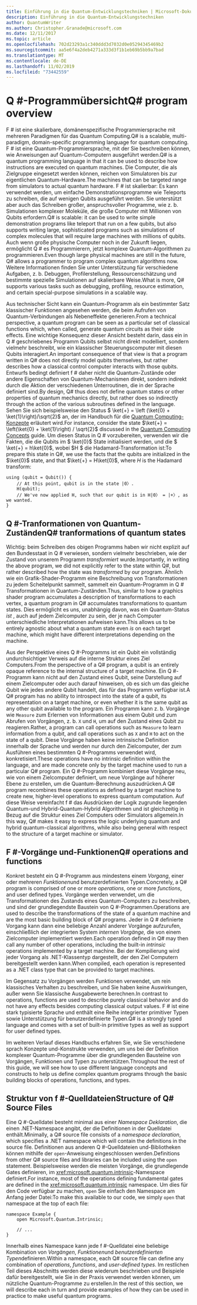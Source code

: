 ```yaml
---
title: Einführung in die Quantum-Entwicklungstechniken | Microsoft-Dokumentation
description: Einführung in die Quantum-Entwicklungstechniken
author: QuantumWriter
ms.author: Christopher.Granade@microsoft.com
ms.date: 12/11/2017
ms.topic: article
ms.openlocfilehash: 702d23293a1c340ddd3d7032d0e05294345469b2
ms.sourcegitcommit: aa5e6f4a2deb4271a333d3f1b1eb69b5bb9a7bad
ms.translationtype: MT
ms.contentlocale: de-DE
ms.lasthandoff: 11/02/2019
ms.locfileid: "73442559"
---
```

# <a name="q-program-overview"></a><span data-ttu-id="929f5-103">Q #-Programmübersicht</span><span class="sxs-lookup"><span data-stu-id="929f5-103">Q# program overview</span></span>

<span data-ttu-id="929f5-104">F # ist eine skalierbare, domänenspezifische Programmiersprache mit mehreren Paradigmen für das Quantum Computing.</span><span class="sxs-lookup"><span data-stu-id="929f5-104">Q# is a scalable, multi-paradigm, domain-specific programming language for quantum computing.</span></span> <span data-ttu-id="929f5-105">F # ist eine Quantum-Programmiersprache, mit der Sie beschreiben können, wie Anweisungen auf Quantum-Computern ausgeführt werden.</span><span class="sxs-lookup"><span data-stu-id="929f5-105">Q# is a quantum programming language in that it can be used to describe how instructions are executed on quantum machines.</span></span> <span data-ttu-id="929f5-106">Die Computer, die als Zielgruppe eingesetzt werden können, reichen von Simulatoren bis zur eigentlichen Quantum-Hardware.</span><span class="sxs-lookup"><span data-stu-id="929f5-106">The machines that can be targeted range from simulators to actual quantum hardware.</span></span> <span data-ttu-id="929f5-107">F # ist skalierbar: Es kann verwendet werden, um einfache Demonstrationsprogramme wie Teleports zu schreiben, die auf wenigen Qubits ausgeführt werden. Sie unterstützt aber auch das Schreiben großer, anspruchsvoller Programme, wie z. b. Simulationen komplexer Moleküle, die große Computer mit Millionen von Qubits erfordern.</span><span class="sxs-lookup"><span data-stu-id="929f5-107">Q# is scalable: it can be used to write simple demonstration programs like teleport that run on a few qubits, but also supports writing large, sophisticated programs such as simulations of complex molecules that will require large machines with millions of qubits.</span></span> <span data-ttu-id="929f5-108">Auch wenn große physische Computer noch in der Zukunft liegen, ermöglicht Q # es Programmierern, jetzt komplexe Quantum-Algorithmen zu programmieren.</span><span class="sxs-lookup"><span data-stu-id="929f5-108">Even though large physical machines are still in the future, Q# allows a programmer to program complex quantum algorithms now.</span></span> <span data-ttu-id="929f5-109">Weitere Informationen finden Sie unter Unterstützung für verschiedene Aufgaben, z. b. Debuggen, Profilerstellung, Ressourcenschätzung und bestimmte spezielle Simulationen auf skalierbare Weise.</span><span class="sxs-lookup"><span data-stu-id="929f5-109">What is more, Q# supports various tasks such as debugging, profiling, resource estimation, and certain special-purpose simulations in a scalable way.</span></span> 

<span data-ttu-id="929f5-110">Aus technischer Sicht kann ein Quantum-Programm als ein bestimmter Satz klassischer Funktionen angesehen werden, die beim Aufrufen von Quantum-Verbindungen als Nebeneffekte generieren.</span><span class="sxs-lookup"><span data-stu-id="929f5-110">From a technical perspective, a quantum program can be seen as a particular set of classical functions which, when called, generate quantum circuits as their side effects.</span></span> <span data-ttu-id="929f5-111">Eine wichtige Konsequenz dieser Ansicht besteht darin, dass ein in Q # geschriebenes Programm Qubits selbst nicht direkt modelliert, sondern vielmehr beschreibt, wie ein klassischer Steuerungscomputer mit diesen Qubits interagiert.</span><span class="sxs-lookup"><span data-stu-id="929f5-111">An important consequence of that view is that a program written in Q# does not directly model qubits themselves, but rather describes how a classical control computer interacts with those qubits.</span></span>
<span data-ttu-id="929f5-112">Entwurfs bedingt definiert f # daher nicht die Quantum-Zustände oder andere Eigenschaften von Quantum-Mechanismen direkt, sondern indirekt durch die Aktion der verschiedenen Unterroutinen, die in der Sprache definiert sind.</span><span class="sxs-lookup"><span data-stu-id="929f5-112">By design, Q# thus does not define quantum states or other properties of quantum mechanics directly, but rather does so indirectly through the action of the various subroutines defined in the language.</span></span>
<span data-ttu-id="929f5-113">Sehen Sie sich beispielsweise den Status $ \ket{+} = \left (\ket{0} + \ket{1}\right)/\sqrt{2}$ an, der im Handbuch für die [Quantum Computing-Konzepte](xref:microsoft.quantum.concepts.intro) erläutert wird.</span><span class="sxs-lookup"><span data-stu-id="929f5-113">For instance, consider the state $\ket{+} = \left(\ket{0} + \ket{1}\right) / \sqrt{2}$ discussed in the [Quantum Computing Concepts](xref:microsoft.quantum.concepts.intro) guide.</span></span>
<span data-ttu-id="929f5-114">Um diesen Status in Q # vorzubereiten, verwenden wir die Fakten, die die Qubits im $ \ket{0}$ State initialisiert werden, und die $ \ket{+} = h\ket{0}$, wobei $H $ die Hadamard-Transformation ist:</span><span class="sxs-lookup"><span data-stu-id="929f5-114">To prepare this state in Q#, we use the facts that the qubits are initialized in the $\ket{0}$ state, and that $\ket{+} = H\ket{0}$, where $H$ is the Hadamard transform:</span></span>

```qsharp
using (qubit = Qubit()) {
    // At this point, qubit is in the state |0〉.
    H(qubit);
    // We've now applied H, such that our qubit is in H|0〉 = |+〉, as we wanted.
}
```
## <a name="q-tranformations-of-quantum-states"></a><span data-ttu-id="929f5-115">Q #-Tranformationen von Quantum-Zuständen</span><span class="sxs-lookup"><span data-stu-id="929f5-115">Q# tranformations of quantum states</span></span>

<span data-ttu-id="929f5-116">Wichtig: beim Schreiben des obigen Programms haben wir nicht explizit auf den Bundesstaat in Q # verwiesen, sondern vielmehr beschrieben, wie der Zustand von unserem Programm *transformiert* wurde.</span><span class="sxs-lookup"><span data-stu-id="929f5-116">Importantly, in writing the above program, we did not explicitly refer to the state within Q#, but rather described how the state was *transformed* by our program.</span></span>
<span data-ttu-id="929f5-117">Ähnlich wie ein Grafik-Shader-Programm eine Beschreibung von Transformationen zu jedem Scheitelpunkt sammelt, sammelt ein Quantum-Programm in Q # Transformationen in Quantum-Zuständen.</span><span class="sxs-lookup"><span data-stu-id="929f5-117">Thus, similar to how a graphics shader program accumulates a description of transformations to each vertex, a quantum program in Q# accumulates transformations to quantum states.</span></span>
<span data-ttu-id="929f5-118">Dies ermöglicht es uns, unabhängig davon, was ein Quantum-Status *ist* , auch auf jedem Zielcomputer zu sein, der je nach Computer unterschiedliche Interpretationen aufweisen kann.</span><span class="sxs-lookup"><span data-stu-id="929f5-118">This allows us to be entirely agnostic about what a quantum state even *is* on each target machine, which might have different interpretations depending on the machine.</span></span> 

<span data-ttu-id="929f5-119">Aus der Perspektive eines Q #-Programms ist ein Qubit ein vollständig undurchsichtiger Verweis auf die interne Struktur eines Ziel Computers.</span><span class="sxs-lookup"><span data-stu-id="929f5-119">From the perspective of a Q# program, a qubit is an entirely opaque reference to the internal structure of a target machine.</span></span>
<span data-ttu-id="929f5-120">Ein Q #-Programm kann nicht auf den Zustand eines Qubit, seine Darstellung auf einem Zielcomputer oder auch darauf hinweisen, ob es sich um das gleiche Qubit wie jedes andere Qubit handelt, das für das Programm verfügbar ist.</span><span class="sxs-lookup"><span data-stu-id="929f5-120">A Q# program has no ability to introspect into the state of a qubit, its representation on a target machine, or even whether it is the same qubit as any other qubit available to the program.</span></span>
<span data-ttu-id="929f5-121">Ein Programm kann z. b. Vorgänge wie `Measure` zum Erlernen von Informationen aus einem Qubit und zum Abrufen von Vorgängen, z. b. `X` und `H`, um auf den Zustand eines Qubit zu reagieren.</span><span class="sxs-lookup"><span data-stu-id="929f5-121">Rather, a program can call operations such as `Measure` to learn information from a qubit, and call operations such as `X` and `H` to act on the state of a qubit.</span></span>
<span data-ttu-id="929f5-122">Diese Vorgänge haben keine intrinsische Definition innerhalb der Sprache und werden nur durch den Zielcomputer, der zum Ausführen eines bestimmten Q #-Programms verwendet wird, konkretisiert.</span><span class="sxs-lookup"><span data-stu-id="929f5-122">These operations have no intrinsic definition within the language, and are made concrete only by the target machine used to run a particular Q# program.</span></span>
<span data-ttu-id="929f5-123">Ein Q #-Programm kombiniert diese Vorgänge neu, wie von einem Zielcomputer definiert, um neue Vorgänge auf höherer Ebene zu erstellen, um die Quantum-Berechnung auszudrücken.</span><span class="sxs-lookup"><span data-stu-id="929f5-123">A Q# program recombines these operations as defined by a target machine to create new, higher-level operations to express quantum computation.</span></span>
<span data-ttu-id="929f5-124">Auf diese Weise vereinfacht f # das Ausdrücken der Logik zugrunde liegenden Quantum-und Hybrid-Quantum-Hybrid Algorithmen und ist gleichzeitig in Bezug auf die Struktur eines Ziel Computers oder Simulators allgemein.</span><span class="sxs-lookup"><span data-stu-id="929f5-124">In this way, Q# makes it easy to express the logic underlying quantum and hybrid quantum-classical algorithms, while also being general with respect to the structure of a target machine or simulator.</span></span>

## <a name="q-operations-and-functions"></a><span data-ttu-id="929f5-125">F #-Vorgänge und-Funktionen</span><span class="sxs-lookup"><span data-stu-id="929f5-125">Q# operations and functions</span></span>

<span data-ttu-id="929f5-126">Konkret besteht ein Q #-Programm aus mindestens einem *Vorgang*, einer oder mehreren *Funktionen*und benutzerdefinierten Typen.</span><span class="sxs-lookup"><span data-stu-id="929f5-126">Concretely, a Q# program is comprised of one or more *operations*, one or more *functions*, and user defined types.</span></span> <span data-ttu-id="929f5-127">Vorgänge werden verwendet, um die Transformationen des Zustands eines Quantum-Computers zu beschreiben, und sind der grundlegendste Baustein von Q #-Programmen.</span><span class="sxs-lookup"><span data-stu-id="929f5-127">Operations are used to describe the transformations of the state of a quantum machine and are the most basic building block of Q# programs.</span></span> <span data-ttu-id="929f5-128">Jeder in Q # definierte Vorgang kann dann eine beliebige Anzahl anderer Vorgänge aufzurufen, einschließlich der integrierten System *internen Vorgänge,* die von einem Zielcomputer implementiert werden.</span><span class="sxs-lookup"><span data-stu-id="929f5-128">Each operation defined in Q# may then call any number of other operations, including the built-in *intrinsic* operations implemented by a target machine.</span></span>
<span data-ttu-id="929f5-129">Bei der Kompilierung wird jeder Vorgang als .NET-Klassentyp dargestellt, der den Ziel Computern bereitgestellt werden kann.</span><span class="sxs-lookup"><span data-stu-id="929f5-129">When compiled, each operation is represented as a .NET class type that can be provided to target machines.</span></span>

<span data-ttu-id="929f5-130">Im Gegensatz zu Vorgängen werden Funktionen verwendet, um rein klassisches Verhalten zu beschreiben, und Sie haben keine Auswirkungen, außer wenn Sie klassische Ausgabewerte berechnen.</span><span class="sxs-lookup"><span data-stu-id="929f5-130">In contrast to operations, functions are used to describe purely classical behavior and do not have any effects besides computing classical output values.</span></span> <span data-ttu-id="929f5-131">F # ist eine stark typisierte Sprache und enthält eine Reihe integrierter primitiver Typen sowie Unterstützung für benutzerdefinierte Typen.</span><span class="sxs-lookup"><span data-stu-id="929f5-131">Q# is a strongly typed language and comes with a set of built-in primitive types as well as support for user defined types.</span></span> 

<span data-ttu-id="929f5-132">Im weiteren Verlauf dieses Handbuchs erfahren Sie, wie Sie verschiedene sprach Konzepte und-Konstrukte verwenden, um uns bei der Definition komplexer Quantum-Programme über die grundlegenden Bausteine von Vorgängen, Funktionen und Typen zu unterstützen.</span><span class="sxs-lookup"><span data-stu-id="929f5-132">Throughout the rest of this guide, we will see how to use different language concepts and constructs to help us define complex quantum programs through the basic building blocks of operations, functions, and types.</span></span> 

## <a name="structure-of-q-source-files"></a><span data-ttu-id="929f5-133">Struktur von f #-Quelldateien</span><span class="sxs-lookup"><span data-stu-id="929f5-133">Structure of Q# Source Files</span></span>

<span data-ttu-id="929f5-134">Eine Q #-Quelldatei besteht minimal aus einer *Namespace Deklaration*, die einen .NET-Namespace angibt, der die Definitionen in der Quelldatei enthält.</span><span class="sxs-lookup"><span data-stu-id="929f5-134">Minimally, a Q# source file consists of a *namespace declaration*, which specifies a .NET namespace which will contain the definitions in the source file.</span></span>
<span data-ttu-id="929f5-135">Definitionen aus anderen Q #-Quelldateien und-Bibliotheken können mithilfe der `open`-Anweisung eingeschlossen werden.</span><span class="sxs-lookup"><span data-stu-id="929f5-135">Definitions from other Q# source files and libraries can be included using the `open` statement.</span></span>
<span data-ttu-id="929f5-136">Beispielsweise werden die meisten Vorgänge, die grundlegende Gates definieren, im <xref:microsoft.quantum.intrinsic>-Namespace definiert.</span><span class="sxs-lookup"><span data-stu-id="929f5-136">For instance, most of the operations defining fundamental gates are defined in the <xref:microsoft.quantum.intrinsic> namespace.</span></span>
<span data-ttu-id="929f5-137">Um dies für den Code verfügbar zu machen, `open` Sie einfach den Namespace am Anfang jeder Datei:</span><span class="sxs-lookup"><span data-stu-id="929f5-137">To make this available to our code, we simply `open` that namespace at the top of each file:</span></span>

```qsharp
namespace Example {
    open Microsoft.Quantum.Intrinsic;

    // ...
}
```

<span data-ttu-id="929f5-138">Innerhalb eines Namespace kann jede f #-Quelldatei eine beliebige Kombination von *Vorgängen*, *Funktionen*und *benutzerdefinierten Typen*definieren.</span><span class="sxs-lookup"><span data-stu-id="929f5-138">Within a namespace, each Q# source file can define any combination of *operations*, *functions*, and *user-defined types*.</span></span>
<span data-ttu-id="929f5-139">Im restlichen Teil dieses Abschnitts werden diese wiederum beschrieben und Beispiele dafür bereitgestellt, wie Sie in der Praxis verwendet werden können, um nützliche Quantum-Programme zu erstellen.</span><span class="sxs-lookup"><span data-stu-id="929f5-139">In the rest of this section, we will describe each in turn and provide examples of how they can be used in practice to make useful quantum programs.</span></span>
